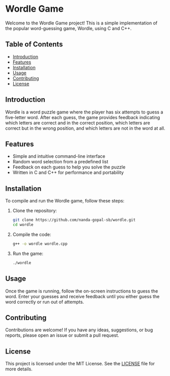 # Wordle Game

Welcome to the Wordle Game project! This is a simple implementation of the popular word-guessing game, Wordle, using C and C++.

## Table of Contents

- [Introduction](#introduction)
- [Features](#features)
- [Installation](#installation)
- [Usage](#usage)
- [Contributing](#contributing)
- [License](#license)

## Introduction

Wordle is a word puzzle game where the player has six attempts to guess a five-letter word. After each guess, the game provides feedback indicating which letters are correct and in the correct position, which letters are correct but in the wrong position, and which letters are not in the word at all.

## Features

- Simple and intuitive command-line interface
- Random word selection from a predefined list
- Feedback on each guess to help you solve the puzzle
- Written in C and C++ for performance and portability

## Installation

To compile and run the Wordle game, follow these steps:

1. Clone the repository:
    ```sh
    git clone https://github.com/nanda-gopal-sb/wordle.git
    cd wordle
    ```

2. Compile the code:
    ```sh
    g++ -o wordle wordle.cpp
    ```

3. Run the game:
    ```sh
    ./wordle
    ```

## Usage

Once the game is running, follow the on-screen instructions to guess the word. Enter your guesses and receive feedback until you either guess the word correctly or run out of attempts.

## Contributing

Contributions are welcome! If you have any ideas, suggestions, or bug reports, please open an issue or submit a pull request.

## License

This project is licensed under the MIT License. See the [LICENSE](LICENSE) file for more details.


